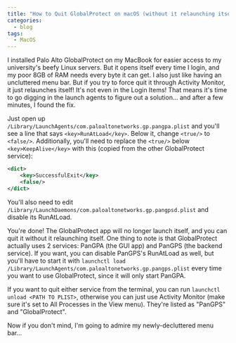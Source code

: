 ```yaml
---
title: "How to Quit GlobalProtect on macOS (without it relaunching itself)"
categories:
  - blog
tags:
  - MacOS
---
```


I installed Palo Alto GlobalProtect on my MacBook for easier access to my university's beefy Linux servers. But it opens itself every time I login, and my poor 8GB of RAM needs every byte it can get. I also just like having an uncluttered menu bar. But if you try to force quit it through Activity Monitor, it just relaunches itself! It's not even in the Login Items! That means it's time to go digging in the launch agents to figure out a solution... and after a few minutes, I found the fix.

Just open up `/Library/LaunchAgents/com.paloaltonetworks.gp.pangpa.plist` and you'll see a line that says `<key>RunAtLoad</key>`. Below it, change `<true/>` to `<false/>`. Additionally, you'll need to replace the `<true/>` below `<key>KeepAlive</key>` with this (copied from the other GlobalProtect service):

```xml
<dict>
    <key>SuccessfulExit</key>
    <false/>
</dict>
```

You'll also need to edit `/Library/LaunchDaemons/com.paloaltonetworks.gp.pangpsd.plist` and disable its RunAtLoad.

You're done! The GlobalProtect app will no longer launch itself, and you can quit it without it relaunching itself. One thing to note is that GlobalProtect actually uses 2 services: PanGPA (the GUI app) and PanGPS (the backend service). If you want, you can disable PanGPS's RunAtLoad as well, but you'll have to start it with `launchctl load /Library/LaunchAgents/com.paloaltonetworks.gp.pangps.plist` every time you want to use GlobalProtect, since it will only start PanGPA.

If you want to quit either service from the terminal, you can run `launchctl unload <PATH TO PLIST>`, otherwise you can just use Activity Monitor (make sure it's set to All Processes in the View menu). They're listed as "PanGPS" and "GlobalProtect".

Now if you don't mind, I'm going to admire my newly-decluttered menu bar...
